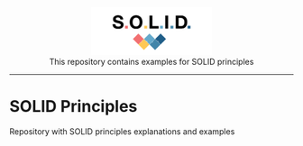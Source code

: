 <p align="center">
      <img height=85 src="images/solid_image.png">
    <br>This repository contains examples for SOLID principles
</p>

---
# SOLID Principles
Repository with SOLID principles explanations and examples
